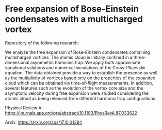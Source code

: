 # Free expansion of Bose-Einstein condensates with a multicharged vortex

Repository of the following research:

We analyze the free expansion of Bose-Einstein condensates containing multicharged vortices. The atomic cloud is initially confined in a three-dimensional asymmetric harmonic trap. We apply both approximate variational solutions and numerical simulations of the Gross-Pitaevskii equation. The data obtained provide a way to establish the presence as well as the multiplicity of vortices based only on the properties of the expanded cloud which can be obtained via time-of-flight measurements. In addition, several features such as the evolution of the vortex core size and the asymptotic velocity during free expansion were studied considering the atomic cloud as being released from different harmonic trap configurations.

Physical Review A:
https://journals.aps.org/pra/abstract/10.1103/PhysRevA.87.033622

Arxiv:
https://arxiv.org/abs/1710.01384
